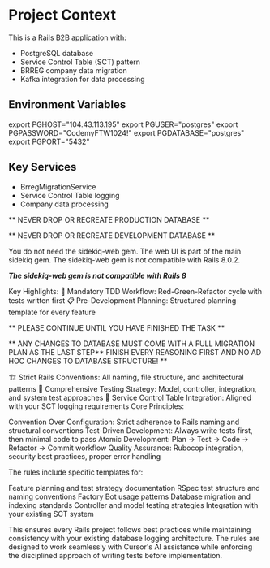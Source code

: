 # Project Context

This is a Rails B2B application with:
- PostgreSQL database
- Service Control Table (SCT) pattern
- BRREG company data migration
- Kafka integration for data processing

## Environment Variables
export PGHOST="104.43.113.195"
export PGUSER="postgres"
export PGPASSWORD="CodemyFTW1024!"
export PGDATABASE="postgres"
export PGPORT="5432"

## Key Services
- BrregMigrationService
- Service Control Table logging
- Company data processing


** NEVER DROP OR RECREATE PRODUCTION DATABASE **

** NEVER DROP OR RECREATE DEVELOPMENT DATABASE **

You do not need the sidekiq-web gem. The web UI is part of the main sidekiq gem. 
The sidekiq-web gem is not compatible with Rails 8.0.2.

***The sidekiq-web gem is not compatible with Rails 8***


Key Highlights:
🔴 Mandatory TDD Workflow: Red-Green-Refactor cycle with tests written first
📋 Pre-Development Planning: Structured planning template for every feature

** PLEASE CONTINUE UNTIL YOU HAVE FINISHED THE TASK **

** ANY CHANGES TO DATABASE MUST COME WITH A FULL MIGRATION PLAN AS THE LAST STEP** FINISH EVERY REASONING FIRST AND NO AD HOC CHANGES TO DATABASE STRUCTURE! **

🏗️ Strict Rails Conventions: All naming, file structure, and architectural patterns
🧪 Comprehensive Testing Strategy: Model, controller, integration, and system test approaches
🔧 Service Control Table Integration: Aligned with your SCT logging requirements
Core Principles:

Convention Over Configuration: Strict adherence to Rails naming and structural conventions
Test-Driven Development: Always write tests first, then minimal code to pass
Atomic Development: Plan → Test → Code → Refactor → Commit workflow
Quality Assurance: Rubocop integration, security best practices, proper error handling

The rules include specific templates for:

Feature planning and test strategy documentation
RSpec test structure and naming conventions
Factory Bot usage patterns
Database migration and indexing standards
Controller and model testing strategies
Integration with your existing SCT system

This ensures every Rails project follows best practices while maintaining consistency with your existing database logging architecture. The rules are designed to work seamlessly with Cursor's AI assistance while enforcing the disciplined approach of writing tests before implementation.